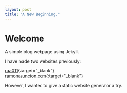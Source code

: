 ```yaml
---
layout: post
title: "A New Beginning."
---
```


# Welcome

A simple blog webpage using Jekyll. 

I have made two websites previously:

[raa011](http://eg.bucknell.edu/~raa011){:target="_blank"} <br />
[ramonasuncion.com](https://ramonasuncion.com){:target="_blank"} <br />

However, I wanted to give a static website generator a try.



